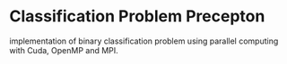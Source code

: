 # Classification Problem Precepton
 implementation of binary classification problem using parallel computing with Cuda, OpenMP and MPI.

